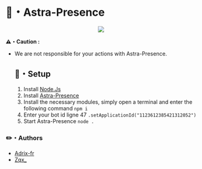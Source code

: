 <h1>
  🌙・Astra-Presence
</h1>

<div style="text-align:center"><img src="https://github.com/ZqxDev/Astra-Presence/blob/main/Img/Astra-Presence.png"></div>

**⚠️・Caution :**
- We are not responsible for your actions with Astra-Presence.

  ## 🔩・Setup
  1. Install [Node.Js](https://nodejs.org/en)
  2. Install [Astra-Presence](https://github.com/ZqxDev/Astra-Presence/releases/tag/V1)
  3. Install the necessary modules, simply open a terminal and enter the following command `npm i`
  4. Enter your bot id ligne 47 `.setApplicationId("1123612385421312052")`
  5. Start Astra-Presence `node .`

### ✏️・Authors
- [Adrix-fr](https://github.com/adrix-fr)
- [Zqx_](https://github.com/ZqxDev)
